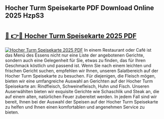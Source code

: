 ## Hocher Turm Speisekarte PDF Download Online 2025 HzpS3

# <h2><a href="http://gcbtrq.nevu.top/?p=Hocher+Turm+Speisekarte">🔗 👉🔴 Hocher Turm Speisekarte 2025 PDF</a></h2>

[![Hocher Turm Speisekarte 2025 PDF](https://i.imgur.com/dBaPXMq.png)](http://gcbtrq.nevu.top/?p=Hocher+Turm+Speisekarte)
In einem Restaurant oder Café ist das Menü des Essens nicht nur eine Liste der angebotenen Gerichte, sondern auch eine Gelegenheit für Sie, etwas zu finden, das für Ihren Geschmack köstlich und passend ist. Wenn Sie nach einem leichten und frischen Gericht suchen, empfehlen wir Ihnen, unseren Salatbereich auf der Hocher Turm Speisekarte zu besuchen. Für diejenigen, die Fleisch mögen, bieten wir eine umfangreiche Auswahl an Gerichten auf der Hocher Turm Speisekarte an: Rindfleisch, Schweinefleisch, Huhn und Fisch. Unseren Auserwählten bieten wir exquisite Gerichte wie Schaschlik und Steak an, die auf einem alten, natürlichen Feuer zubereitet werden. In jedem Fall sind wir bereit, Ihnen bei der Auswahl der Speisen auf der Hocher Turm Speisekarte zu helfen und Ihnen einen komfortablen und angenehmen Service zu bieten.
